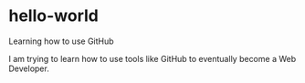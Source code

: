# hello-world
Learning how to use GitHub

I am trying to learn how to use tools like GitHub to eventually become a Web Developer.
